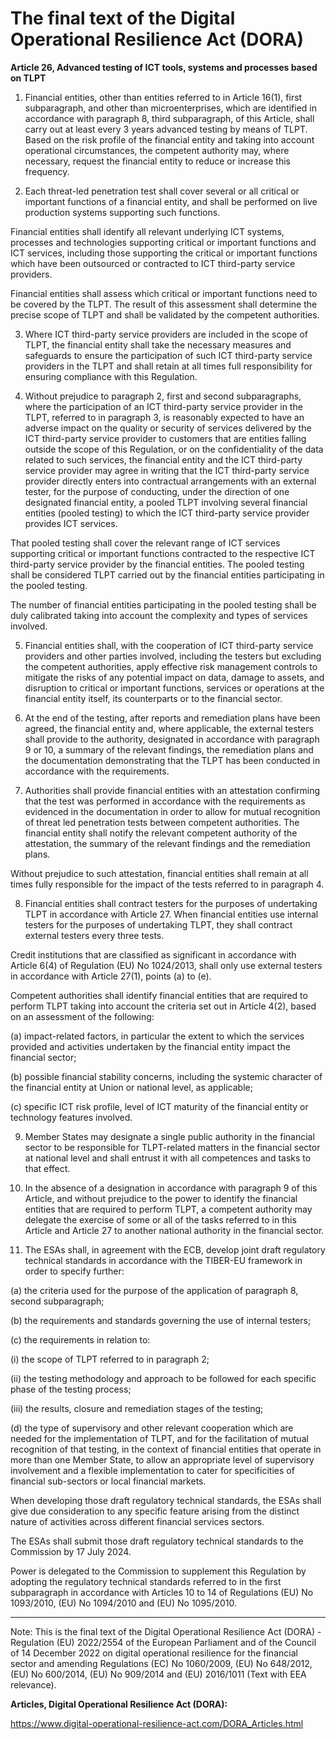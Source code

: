 



# The final text of the Digital Operational Resilience Act (DORA)


  

**Article 26, Advanced testing of ICT tools, systems and processes based on TLPT**


  

1. Financial entities, other than entities referred to in Article 16(1), first subparagraph, and other than microenterprises, which are identified in accordance with paragraph 8, third subparagraph, of this Article, shall carry out at least every 3 years advanced testing by means of TLPT. Based on the risk profile of the financial entity and taking into account operational circumstances, the competent authority may, where necessary, request the financial entity to reduce or increase this frequency.


  

2. Each threat-led penetration test shall cover several or all critical or important functions of a financial entity, and shall be performed on live production systems supporting such functions.


Financial entities shall identify all relevant underlying ICT systems, processes and technologies supporting critical or important functions and ICT services, including those supporting the critical or important functions which have been outsourced or contracted to ICT third-party service providers.


Financial entities shall assess which critical or important functions need to be covered by the TLPT. The result of this assessment shall determine the precise scope of TLPT and shall be validated by the competent authorities.


  

3. Where ICT third-party service providers are included in the scope of TLPT, the financial entity shall take the necessary measures and safeguards to ensure the participation of such ICT third-party service providers in the TLPT and shall retain at all times full responsibility for ensuring compliance with this Regulation.


  

4. Without prejudice to paragraph 2, first and second subparagraphs, where the participation of an ICT third-party service provider in the TLPT, referred to in paragraph 3, is reasonably expected to have an adverse impact on the quality or security of services delivered by the ICT third-party service provider to customers that are entities falling outside the scope of this Regulation, or on the confidentiality of the data related to such services, the financial entity and the ICT third-party service provider may agree in writing that the ICT third-party service provider directly enters into contractual arrangements with an external tester, for the purpose of conducting, under the direction of one designated financial entity, a pooled TLPT involving several financial entities (pooled testing) to which the ICT third-party service provider provides ICT services.


That pooled testing shall cover the relevant range of ICT services supporting critical or important functions contracted to the respective ICT third-party service provider by the financial entities. The pooled testing shall be considered TLPT carried out by the financial entities participating in the pooled testing.


The number of financial entities participating in the pooled testing shall be duly calibrated taking into account the complexity and types of services involved.


  

5. Financial entities shall, with the cooperation of ICT third-party service providers and other parties involved, including the testers but excluding the competent authorities, apply effective risk management controls to mitigate the risks of any potential impact on data, damage to assets, and disruption to critical or important functions, services or operations at the financial entity itself, its counterparts or to the financial sector.


  

6. At the end of the testing, after reports and remediation plans have been agreed, the financial entity and, where applicable, the external testers shall provide to the authority, designated in accordance with paragraph 9 or 10, a summary of the relevant findings, the remediation plans and the documentation demonstrating that the TLPT has been conducted in accordance with the requirements.


  

7. Authorities shall provide financial entities with an attestation confirming that the test was performed in accordance with the requirements as evidenced in the documentation in order to allow for mutual recognition of threat led penetration tests between competent authorities. The financial entity shall notify the relevant competent authority of the attestation, the summary of the relevant findings and the remediation plans.


Without prejudice to such attestation, financial entities shall remain at all times fully responsible for the impact of the tests referred to in paragraph 4.


  

8. Financial entities shall contract testers for the purposes of undertaking TLPT in accordance with Article 27. When financial entities use internal testers for the purposes of undertaking TLPT, they shall contract external testers every three tests.


Credit institutions that are classified as significant in accordance with Article 6(4) of Regulation (EU) No 1024/2013, shall only use external testers in accordance with Article 27(1), points (a) to (e).


Competent authorities shall identify financial entities that are required to perform TLPT taking into account the criteria set out in Article 4(2), based on an assessment of the following:


(a) impact-related factors, in particular the extent to which the services provided and activities undertaken by the financial entity impact the financial sector;


(b) possible financial stability concerns, including the systemic character of the financial entity at Union or national level, as applicable;


(c) specific ICT risk profile, level of ICT maturity of the financial entity or technology features involved.


  

9. Member States may designate a single public authority in the financial sector to be responsible for TLPT-related matters in the financial sector at national level and shall entrust it with all competences and tasks to that effect.


  

10. In the absence of a designation in accordance with paragraph 9 of this Article, and without prejudice to the power to identify the financial entities that are required to perform TLPT, a competent authority may delegate the exercise of some or all of the tasks referred to in this Article and Article 27 to another national authority in the financial sector.


  

11. The ESAs shall, in agreement with the ECB, develop joint draft regulatory technical standards in accordance with the TIBER-EU framework in order to specify further:


  

(a) the criteria used for the purpose of the application of paragraph 8, second subparagraph;


  

(b) the requirements and standards governing the use of internal testers;


  

(c) the requirements in relation to:


(i) the scope of TLPT referred to in paragraph 2;


(ii) the testing methodology and approach to be followed for each specific phase of the testing process;


(iii) the results, closure and remediation stages of the testing;


  

(d) the type of supervisory and other relevant cooperation which are needed for the implementation of TLPT, and for the facilitation of mutual recognition of that testing, in the context of financial entities that operate in more than one Member State, to allow an appropriate level of supervisory involvement and a flexible implementation to cater for specificities of financial sub-sectors or local financial markets.


When developing those draft regulatory technical standards, the ESAs shall give due consideration to any specific feature arising from the distinct nature of activities across different financial services sectors.


The ESAs shall submit those draft regulatory technical standards to the Commission by 17 July 2024.


Power is delegated to the Commission to supplement this Regulation by adopting the regulatory technical standards referred to in the first subparagraph in accordance with Articles 10 to 14 of Regulations (EU) No 1093/2010, (EU) No 1094/2010 and (EU) No 1095/2010. 


  



---


 Note: This is the final text of the Digital Operational Resilience Act (DORA) - Regulation (EU) 2022/2554 of the European Parliament and of the Council of 14 December 2022 on digital operational resilience for the financial sector and amending Regulations (EC) No 1060/2009, (EU) No 648/2012, (EU) No 600/2014, (EU) No 909/2014 and (EU) 2016/1011 (Text with EEA relevance).


  

 **Articles, Digital Operational Resilience Act (DORA):** 


<https://www.digital-operational-resilience-act.com/DORA_Articles.html>






